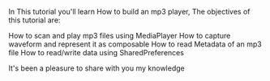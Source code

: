 In This tutorial you'll learn How to build an mp3 player, The objectives of this tutorial are:

How to scan and play mp3 files using MediaPlayer
How to capture waveform and represent it as composable
How to read Metadata of an mp3 file
How to read/write data using SharedPreferences 

It's been a pleasure to share with you my knowledge
